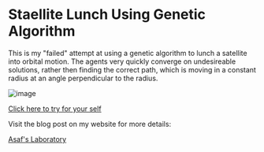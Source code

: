 # Staellite Lunch Using Genetic Algorithm

This is my "failed" attempt at using a genetic algorithm to lunch a satellite into orbital motion.
The agents very quickly converge on undesireable solutions, rather then finding the correct path, which is moving in a constant radius at an angle perpendicular to the radius. 

![image](https://github.com/user-attachments/assets/7f462cbe-6b7d-49ad-9667-805f8b37e360)

[Click here to try for your self](https://asafdov.github.io/Staellite_Lunch_Genetic_Algorithm/)

Visit the blog post on my website for more details:

[Asaf's Laboratory](https://asafslaboratory.com/?p=194)

